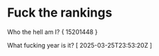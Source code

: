 # Fuck the rankings

Who the hell am I?
{ 15201448 }

What fucking year is it?
[ 2025-03-25T23:53:20Z ]
